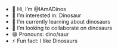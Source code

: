 - 👋 Hi, I’m @IAmADinos
- 👀 I’m interested in: Dinosaur
- 🌱 I’m currently learning about dinosaurs
- 💞️ I’m looking to collaborate on dinosaurs
- 😄 Pronouns: dino/saur
- ⚡ Fun fact: I like Dinosaurs

<!---
IAmADinos/IAmADinos is a ✨ special ✨ repository because its `README.md` (this file) appears on your GitHub profile.
You can click the Preview link to take a look at your changes.
--->
